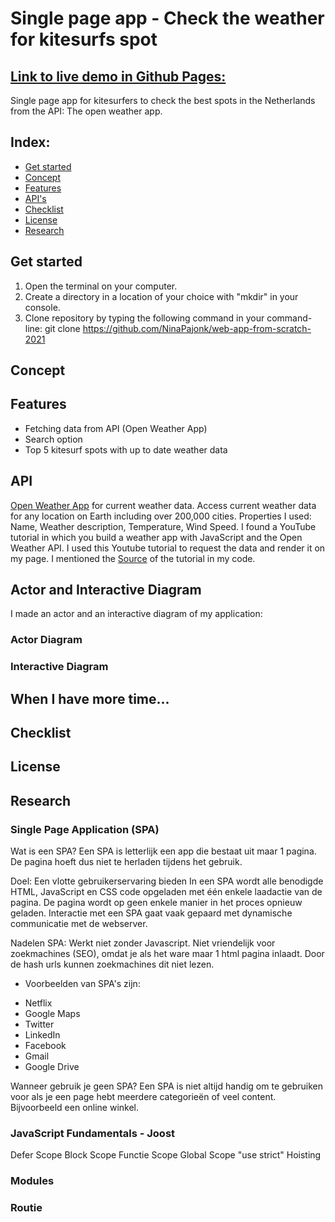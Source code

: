 
# Single page app - Check the weather for kitesurfs spot
## [Link to live demo in Github Pages:](https://kitesurf.netlify.app)

Single page app for kitesurfers to check the best spots in the Netherlands from the API: The open weather app.
<!-- ☝️ replace this description with a description of your own work
 -->

 <!-- Add a nice poster image here at the end of the week, showing off your shiny frontend 📸 -->
## Index:
* [Get started](#Get-started)
* [Concept](#Concept)
* [Features](#Features)
* [API's](#API)
* [Checklist](#Checklist)
* [License](#license)
* [Research](#Research)


## Get started

1. Open the terminal on your computer.
2. Create a directory in a location of your choice with "mkdir" in your console.
3. Clone repository by typing the following command in your command-line:
git clone https://github.com/NinaPajonk/web-app-from-scratch-2021


## Concept


<!-- How about a section that describes how to install this project? 🤓 -->

## Features
* Fetching data from API (Open Weather App)
* Search option
* Top 5 kitesurf spots with up to date weather data

## API

[Open Weather App](https://openweathermap.org) for current weather data. Access current weather data for any location on Earth including over 200,000 cities. 
Properties I used: Name, Weather description, Temperature, Wind Speed.
I found a YouTube tutorial in which you build a weather app with JavaScript and the Open Weather API. I used this Youtube tutorial to request the data and render it on my page. I mentioned the [Source](https://www.youtube.com/watch?v=GXrDEA3SIOQ&t=2s) of the tutorial in my code.



## Actor and Interactive Diagram
I made an actor and an interactive diagram of my application:

### Actor Diagram

### Interactive Diagram

## When I have more time...

## Checklist

<!-- Maybe a checklist of done stuff and stuff still on your wishlist? ✅ -->

## License

## Research
### Single Page Application (SPA)

Wat is een SPA?
Een SPA is letterlijk een app die bestaat uit maar 1 pagina. De pagina hoeft dus niet te herladen tijdens het gebruik. 

Doel: Een vlotte gebruikerservaring bieden
In een SPA wordt alle benodigde HTML, JavaScript en CSS code opgeladen met één enkele laadactie van de pagina. De pagina wordt op geen enkele manier in het proces opnieuw geladen. Interactie met een SPA gaat vaak gepaard met dynamische communicatie met de webserver. 

Nadelen SPA:
Werkt niet zonder Javascript.
Niet vriendelijk voor zoekmachines (SEO), omdat je als het ware maar 1 html pagina inlaadt. Door de hash urls kunnen zoekmachines dit niet lezen.

- Voorbeelden van SPA's zijn: 
* Netflix
* Google Maps
* Twitter  
* LinkedIn
* Facebook
* Gmail
* Google Drive 

Wanneer gebruik je geen SPA?
Een SPA is niet altijd handig om te gebruiken voor als je een page hebt meerdere categorieën of veel content. Bijvoorbeeld een online winkel. 

### JavaScript Fundamentals - Joost 
Defer
Scope
Block Scope
Functie Scope
Global Scope
"use strict"
Hoisting

### Modules

### Routie

